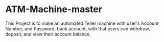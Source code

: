 # ATM-Machine-master
 This Project is to make an automated Teller machine with user's Account Number, and Password, bank account, with that users can withdraw, deposit, and view their account balance.
